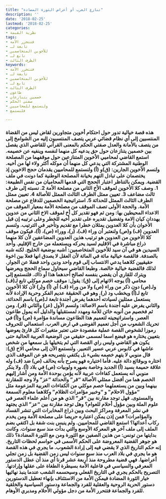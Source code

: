 ```yaml
---
title: "تنازع العرب أو أعراض الثورة المضادة"
description: ''
date: '2018-02-25'
lastmod: '2018-02-25'
categories:
- نظرية القيمة
tags:
- فتتحرر الأمة
- تابعة لـ
- للأخوين المتخاصمين
- تابع لـ
- الطرف الثالث
keywords:
- فتتحرر الأمة
- تابعة لـ
- للأخوين المتخاصمين
- تابع لـ
- الطرف الثالث
- طاعون
- خصمين يتنازعان
- صفتي الحكم
- ولنستمع للمحاميين
- فلنستمع

---
```

### هذه قصة خيالية تدور حول احتكام أخوين متجاورين لقاض ليس من القضاة المنتسبين إلى أي نظام قضائي عربي يتصف المنتسبون إليه من الشوامخ إلى من يتصف بالأمانة والعدل صفتي الحكم بالمعنى القرآني للقاضي الذي يفصل بين خصمين يتنازعان حول حق يدعيه كل منهما لنفسه وينفيه عن خصيمه. استمع القاضي لمحاميي الأخوين المتنازعين حول موقفهما من المصلحة الوطنية المشتركة التي يدعي كل منهما أن موكله أكثر ولاء لها من أخيه. ولنسم الأخوين الجارين: (ق)و (أ) ولنستمع للمحاميين يقدمان حجج الاخوين إذ يختصمان على تبادل التهم بخيانة المصلحة الوطنية كما دونت في ملف القضية. ويمكن بالتناظر اعتبار الحجج التي قدمها المحاميان من نفس الطبيعة: 1. وصف كلا الأخوين لموقف الأخ الثاني من مصلحة الأمة 2. نسبته إلى طرف ثالث مضاعف 3. تعيين ممثل الطرف الثالث الممثل للأصالة 4. تعيين ممثل الطرف الثالث الممثل للحداثة 5. استراتيجية الخصمين للدفاع عن مصلحة الأمة. والحجة الأولى تصف الموقف من مصلحة الأمة بمعيار الموقف من الاعداء المحيطين بها: ومن ثم فهو تقدير كل أخ لموقف الاخ الثاني من عدوين يهددان كيان الامة وتفضيل تقديره على تقدير أخيه للخطر وعلى ترتيبه إن قبل الأخوان بأن كلا العدوين يمثلان خطرا مع تقديم وتأخير في الترتيب. ولنسم العدوين (ف) و(ص) ولنعتبر أن وراء (ف)، (ر)، ووراء (ص)، (أ)، فيكون موقف كلا الأخوين من العدوين هو ترتيب هذين العدوين المضاعفين لأن كلا منهما ذراع مباشرة في الاقليم لسيد يحركه ويستعمله من خارج الإقليم. وأحد السيدين هو في آن سيد للأخوين المتخاصمين: أشبه بوضعية الخليج. لكنه شبه بالصدفة. فالقصة خيالية مائة في المائة لأن العقل لا يصدق انها فعلا بين اخوة حقيقيين كلاهما يدعي الانتساب إلى قوم واحد ودين واحد فضلا عن الجوار. لذلك فالقضية خيالية خالصة. وطبعا القاضي سيحاول سماع الحجج ويعرضها ويترك للقاري أن يقضي بنفسه لصالح أحدهما هذا أو ذاك. فلنستمع إلى محامي (أ) يوجه الاتهام إلى (ق): يقول: موقف خصم موكلي تابع لـ(ف) ولـ(ص) دون ذكر من وراء (ص) ولا من وراء (ف) أي (أ) و(ر) لأن كلا الأخوين تابع لـ(أ) ويخطب ود (ر). وهو في الحقيقة عديم الفكر وحرية الإرادة لأنه يستعمل ممثلين لسيادته أحدهما يفرض أجندة تابعة لـ(ص) باسم الحداثة، والثاني يفرض عليه أجندة باسم الاصالة: ولنسم الأول (عز) والثاني (قر). ومن ثم فخصيم من أنوبه خائن للأمة ومهدد لمستقبلها والدليل أنه يمول طاعون العصر. واستراتيجيته لتعميم هذا الطاعون مساندة مؤامرة (ص) و(أ) في تحريك الشعوب من أجل تعميم الفوضى في ارض العرب. استعمالي للحروف رموزا لشخوص القصة عملية مقصودة حتى تعتبر متغيرات كل قارئ يعوضها بتعيين يختاره هو فيضع اسما لمسمى حقيقي من الوضعية العربية الحالية حتى يكون هو القاضي وليس راي القصة التي لم يتخيلها بل سمعها من شخص عاشها في كابوس عربي عسير التعبير. ولنستمع الآن إلى محامي الاخ (ق): قال منوبي لا يتهم خصمه بشيء بل يكتفي بتصريحه هو عن الموقف الذي اختاره وبوقائع دالة عليه. فأما اختياره فهو يصرح بأنه يحالف (ص) ضد (ف) وله علاقة حميمة بسيد (أ) الجديد وخاصة بصهره ولوبيات (ص) في بلاد (أ). ولا ينكر منوبي أنه يستعمل كفاءات عربية لأنه يؤمن بوحدة الأمة ومن أشار إليهم الخصم هما من أفضل ممثلي الأصالة “قر” والحداثة “عز” ولا وجه للمقارنة بينهما وبين من يستعملهما خصم موكلي من الكفاءات العربية المزعومة مثل “مؤول الاحلام” و “وخبير مؤامرات الظلام” وكلاهما معلوم السمعة والمستوى. فهل توجد مقارنة بين “قر” الذي هو من أعلم علماء العصر في علوم الملة وبين مؤول أحلام للعوام؟ وهل توجد مقارنة بين “عز” الذي يجتهد في نشر المعرفة ومراكز البحث وبين ذراع المخابرات التي تنشر الفساد والمؤامرات؟ فمن إذن يمكن اعتباره حريصا على مصلحة الأمة ومن يخدم ركاب أعدائها؟ استمع القاضي للمحاميين. ولم ينبس بنت شفة بل اكتفي بضم الملف إلى ملف آخر هو المعركة الأوسع والتي بدأت منذ سبع سنوات. وكانت بدايتها من تونس: من هذين الصفين مع الثورة ومن مع الثورة المضادة؟ ذلك هو جوهر القضية المعروضة على الحكم الأسمى في حواسم لحظات التاريخ. إنه حكم التاريخ الذي لا يقضي فيه إلى إرادة الشعوب. ما يجري في هذه القصة هو ما يجري في بلاد العرب منذ سبع سنوات ليس زمن القضية بل زمن تجلي أعراضها. فهي قضية مطروحة منذ أربعة عشر قرنا أي منذ أن عطل الدستور المعرفي والسياسي في فاعلية الأمة بسيطرة الطغاة على عقلها وإرادتها. التصريح بالحكم يجري في التاريخ الفعلي وسيحسمه الشعب عندما ينبذ نهائيها خيار الثورة المضادة فيمكن الأمة من الاستئناف بإنهاء تعطيل الدستورين دستور الحرية الروحية والعقلية للفرد والجماعة ودستور السياسية والخلقية للفرد والجماعة فتتحرر الأمة من دجل مؤولي الأحلام ومدبري الأوهام.

###